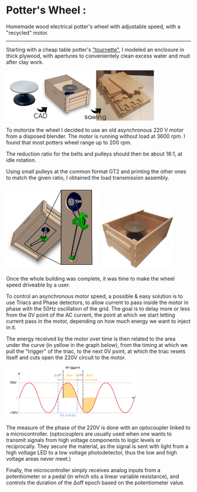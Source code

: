 # Potter's Wheel : 

Homemade wood electrical potter's wheel with adjustable speed, with a "recycled" motor.

_____________

Starting with a cheap table potter's ["tournette"](https://loisir-creatif-fr.buttinette.com/shop/a/tournette-de-potier-11-x-18-cm-51128), I modeled an enclosure in thick plywood, with apertures to convenientely clean excess water and mud after clay work.

<img src="steps.png" alt="steps" style="max-width:80%;" />

To motorize the wheel I decided to use an old asynchronous 220 V motor from a disposed blender. The motor is running without load at 3600 rpm. I found that most potters wheel range up to 200 rpm. 

The reduction ratio for the belts and pulleys should then be about 18:1, at idle rotation.

Using small pulleys at the common format GT2 and printing the other ones to match the given ratio, I obtained the load transmission assembly.

<img src="Motorization.png" alt="Motorization" style="max-width:50%;" />

<img src="photo_box.png" alt="photo_box" style="max-width:40%;" />

Once the whole building was complete, it was time to make the wheel speed driveable by a user.

To control an asynchronous motor speed, a possible & easy solution is to use Triacs and Phase detectors, to allow current to pass inside the motor in phase with the 50Hz oscillation of the grid. The goal is to delay more or less from the 0V point of the AC current, the point at which we start letting current pass in the motor, depending on how much energy we want to inject in it.

The energy received by the motor over time is then related to the area under the curve (in yellow in the graph below), from the timing at which we pull the "trigger" of the triac, to the next 0V point, at which the triac resets itself and cuts open the 220V circuit to the motor.



 <img src="Triac220V_driving.png" alt="Triac220V_driving" style="max-width:70%;" />

The measure of the phase of the 220V is done with an optocoupler linked to a microcontroller. (optocouplers are usually used when one wants to transmit signals from high voltage components to logic levels or reciprocally. They secure the material, as the signal is sent with light from a high voltage LED to a low voltage photodetector, thus the low and high voltage areas never meet.)

Finally, the microcontroller simply receives analog inputs from a potentiometer or a pedal (in which sits a linear variable resistance), and controls the duration of the Δoff epoch based on the potentiometer value.
